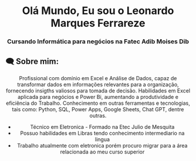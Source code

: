 <h1 align="center">
  Olá Mundo, Eu sou o Leonardo Marques Ferrareze
</h1>

<h3 align="center">
  Cursando Informática para negócios na Fatec Adib Moises Dib
</h3>

<div align="center">

<h2 align="left">🗨 Sobre mim:</h2>

Profissional com domínio em Excel e Análise de Dados, capaz de transformar dados em informações relevantes para a organização, fornecendo insigths valiosos para tomada de decisão.
 Habilidades em Excel aplicada para negócios e Power Bi, aumentando a produtividade e eficiência do Trabalho.
 Conhecimento em outras ferramentas e tecnologias, tais como: Python, SQL, Power Apps, Google Sheets, Chat GPT, dentre outras.

  -  Técnico em Eletronica - Formado na Etec Julio de Mesquita
  -  Possuo habilidades em Libras tendo conhecimento intermediario na lingua
  -  Trabalho atualmente com eletronica porém procuro migrar para a área relacionada ao meu curso superior 
